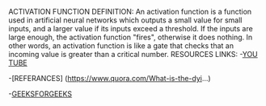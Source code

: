 ACTIVATION FUNCTION
DEFINITION:
              An activation function is a function used in artificial neural networks which outputs a small value for small inputs, and a larger value if its inputs exceed a threshold. If the inputs are large enough, the activation function "fires", otherwise it does nothing. In other words, an activation function is like a gate that checks that an incoming value is greater than a critical number.
RESOURCES LINKS:
-[YOU TUBE](https://towardsdatascience.com/likeli...)

-[REFERANCES] (https://www.quora.com/What-is-the-dyi...)

-[GEEKSFORGEEKS](https://www.geeksforgeeks.org/activation-functions/)
